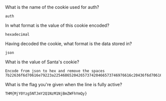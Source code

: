 What is the name of the cookie used for auth?
```
auth
```
In what format is the value of this cookie encoded? 
```
hexadecimal
```
Having decoded the cookie, what format is the data stored in?
```
json
```
What is the value of Santa's cookie?
```
Encode from json to hex and remove the spaces 
7b22636f6d70616e79223a22546865204265737420466573746976616c20436f6d70616e79222c2022757365726e616d65223a2273616e7461227d
```
What is the flag you're given when the line is fully active?
```
THM{MjY0Yzg5NTJmY2Q1NzM1NjBmZWFhYmQy}
```